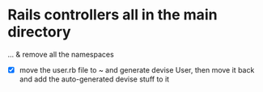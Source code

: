 # Rails controllers all in the main directory

... & remove all the namespaces

* [x] move the user.rb file to ~ and generate devise User, then move it back and add the auto-generated devise stuff to it
